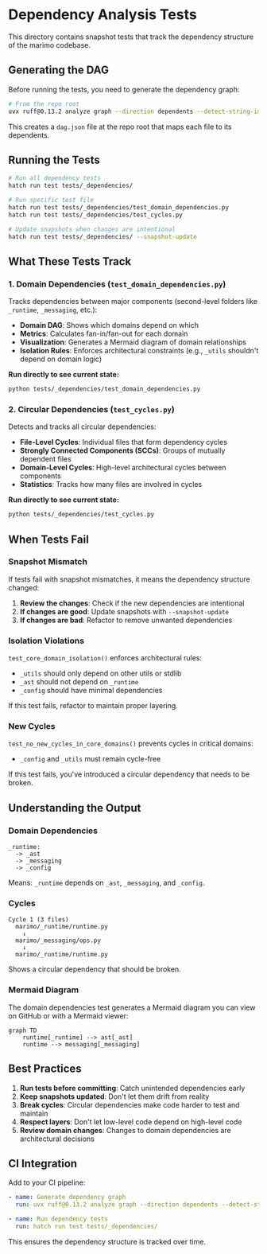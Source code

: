 # Dependency Analysis Tests

This directory contains snapshot tests that track the dependency structure of the marimo codebase.

## Generating the DAG

Before running the tests, you need to generate the dependency graph:

```bash
# From the repo root
uvx ruff@0.13.2 analyze graph --direction dependents --detect-string-imports > dag.json
```

This creates a `dag.json` file at the repo root that maps each file to its dependents.

## Running the Tests

```bash
# Run all dependency tests
hatch run test tests/_dependencies/

# Run specific test file
hatch run test tests/_dependencies/test_domain_dependencies.py
hatch run test tests/_dependencies/test_cycles.py

# Update snapshots when changes are intentional
hatch run test tests/_dependencies/ --snapshot-update
```

## What These Tests Track

### 1. Domain Dependencies (`test_domain_dependencies.py`)

Tracks dependencies between major components (second-level folders like `_runtime`, `_messaging`, etc.):

- **Domain DAG**: Shows which domains depend on which
- **Metrics**: Calculates fan-in/fan-out for each domain
- **Visualization**: Generates a Mermaid diagram of domain relationships
- **Isolation Rules**: Enforces architectural constraints (e.g., `_utils` shouldn't depend on domain logic)

**Run directly to see current state:**
```bash
python tests/_dependencies/test_domain_dependencies.py
```

### 2. Circular Dependencies (`test_cycles.py`)

Detects and tracks all circular dependencies:

- **File-Level Cycles**: Individual files that form dependency cycles
- **Strongly Connected Components (SCCs)**: Groups of mutually dependent files
- **Domain-Level Cycles**: High-level architectural cycles between components
- **Statistics**: Tracks how many files are involved in cycles

**Run directly to see current state:**
```bash
python tests/_dependencies/test_cycles.py
```

## When Tests Fail

### Snapshot Mismatch

If tests fail with snapshot mismatches, it means the dependency structure changed:

1. **Review the changes**: Check if the new dependencies are intentional
2. **If changes are good**: Update snapshots with `--snapshot-update`
3. **If changes are bad**: Refactor to remove unwanted dependencies

### Isolation Violations

`test_core_domain_isolation()` enforces architectural rules:

- `_utils` should only depend on other utils or stdlib
- `_ast` should not depend on `_runtime`
- `_config` should have minimal dependencies

If this test fails, refactor to maintain proper layering.

### New Cycles

`test_no_new_cycles_in_core_domains()` prevents cycles in critical domains:

- `_config` and `_utils` must remain cycle-free

If this test fails, you've introduced a circular dependency that needs to be broken.

## Understanding the Output

### Domain Dependencies

```
_runtime:
  -> _ast
  -> _messaging
  -> _config
```

Means: `_runtime` depends on `_ast`, `_messaging`, and `_config`.

### Cycles

```
Cycle 1 (3 files)
  marimo/_runtime/runtime.py
    ↓
  marimo/_messaging/ops.py
    ↓
  marimo/_runtime/runtime.py
```

Shows a circular dependency that should be broken.

### Mermaid Diagram

The domain dependencies test generates a Mermaid diagram you can view on GitHub or with a Mermaid viewer:

```mermaid
graph TD
    runtime[_runtime] --> ast[_ast]
    runtime --> messaging[_messaging]
```

## Best Practices

1. **Run tests before committing**: Catch unintended dependencies early
2. **Keep snapshots updated**: Don't let them drift from reality
3. **Break cycles**: Circular dependencies make code harder to test and maintain
4. **Respect layers**: Don't let low-level code depend on high-level code
5. **Review domain changes**: Changes to domain dependencies are architectural decisions

## CI Integration

Add to your CI pipeline:

```yaml
- name: Generate dependency graph
  run: uvx ruff@0.13.2 analyze graph --direction dependents --detect-string-imports > dag.json

- name: Run dependency tests
  run: hatch run test tests/_dependencies/
```

This ensures the dependency structure is tracked over time.
